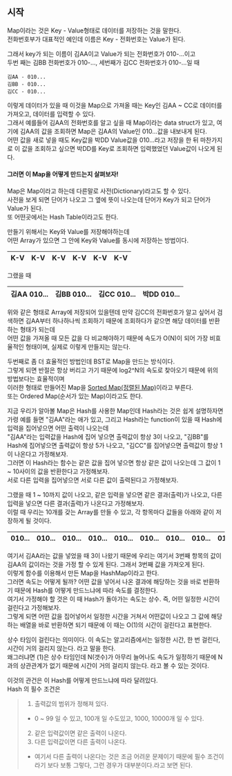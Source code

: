 ## 시작
Map이라는 것은 Key - Value형태로 데이터를 저장하는 것을 말한다. <br />
전화번호부가 대표적인 예인데 이름은 Key - 전화번호는 Value가 된다. <br />

그래서 key가 되는 이름이 김AA이고 Value가 되는 전화번호가 010-...이고 <br />
두번 째는 김BB 전화번호가 010-..., 세번째가 김CC 전화번호가 010-...일 때 <br />

``` Text
김AA - 010...
김BB - 010...
김CC - 010...
```
이렇게 데이터가 있을 때 이것을 Map으로 가져올 때는 Key인 김AA ~ CC로 데이터를 가져오고, 데이터를 입력할 수 있다. <br />
그래서 예를들어 김AA의 전화번호를 알고 싶을 때 Map이라는 data struct가 있고, 여기에 김AA의 값을 조회하면 Map은 김AA의 Value인 010...값을 내보내게 된다. <br />
어떤 값을 새로 넣을 때도 Key값을 박DD Value값을 010...라고 저장을 한 뒤 마찬가지로 이 값을 조회하고 싶으면 박DD를 Key로 조회하면 입력했었던 Value값이 나오게 된다. <br />

#### 그러면 이 Map을 어떻게 만드는지 살펴보자! 
Map은 Map이라고 하는데 다른말로 사전(Dictionary)라고도 할 수 있다. <br />
사전을 보게 되면 단어가 나오고 그 옆에 뜻이 나오는데 단어가 Key가 되고 단어가 Value가 된다. <br />
또 어떤곳에서는 Hash Table이라고도 한다. <br />

만들기 위해서는 Key와 Value를 저장해야하는데 <br />
어떤 Array가 있으면 그 안에 Key와 Value를 동시에 저장하는 방법이다. <br />

|K-V|K-V|K-V|K-V|K-V|K-V|
|------|---|---|---|---|---|

그랬을 때 <br />

|김AA 010...|김BB 010...|김CC 010...|박DD 010...|
|------|---|---|---|

위와 같은 형태로 Array에 저장되어 있을텐데 만약 김CC의 전화번호가 알고 싶어서 검색하면 김AA부터 하나하나씩 조회하기 때문에 조회하다가 같으면 해당 데이터를 반환하는 형태가 되는데 <br />
어떤 값을 가져올 때 모든 값을 다 비교해야하기 때문에 속도가 O(N)이 되어 가장 비효율적인 형태이며, 실제로 이렇게 만들지는 않는다. <br />

두번째로 좀 더 효율적인 방법인데 BST로 Map을 만드는 방식이다. <br />
그렇게 되면 반절은 항상 버리고 가기 때문에 log2^N의 속도로 찾아오기 때문에 위의 방법보다는 효율적이며 <br />
이러한 형태로 만들어진 Map을 [Sorted Map(정렬된 Map)](https://readystory.tistory.com/144)이라고 부른다. <br />
또는 Ordered Map(순서가 있는 Map)이라고도 한다. <br />

지금 우리가 알아볼 Map은 Hash를 사용한 Map인데 Hash라는 것은 쉽게 설명하자면 <br />
가령 예를 들면 "김AA"라는 애가 있고, 그리고 Hash라는 function이 있을 때 Hash에 입력을 집어넣으면 어떤 출력이 나오는데 <br />
"김AA"라는 입력값을 Hash에 집어 넣으면 출력값이 항상 3이 나오고, "김BB"를 Hash에 집어넣으면 출력값이 항상 5가 나오고, "김CC"를 집어넣으면 출력값이 항상 1이 나온다고 가정해보자. <br />
그러면 이 Hash라는 함수는 같은 값을 집어 넣으면 항상 같은 값이 나오는데 그 값이 1 ~ 10사이의 값을 반환한다고 가정해보자. <br />
서로 다른 입력을 집어넣으면 서로 다른 값이 출력된다고 가정해보자. <br />

그랬을 때 1 ~ 10까지 값이 나오고, 같은 입력을 넣으면 같은 결과(출력)가 나오고, 다른 입력을 넣으면 다른 결과(출력)가 나온다고 가정해보자. <br />
이럴 때 우리는 10개를 갖는 Array를 만들 수 있고, 각 항목마다 값들을 아래와 같이 저장하게 될 것이다. <br />

|010...|010...|010...|010...|010...|010...|010...|010...|010...|010...|
|------|---|---|---|---|---|---|---|---|---|

여기서 김AA라는 값을 넣었을 때 3이 나왔기 때문에 우리는 여기서 3번째 항목의 값이 김AA의 값이라는 것을 가정 할 수 있게 된다. 그래서 3번째 값을 가져오게 된다. <br />
이렇게 함수를 이용해서 만든 Map을 HashMap이라고 한다. <br />
그러면 속도는 어떻게 될까? 어떤 값을 넣어서 나온 결과에 해당하는 것을 바로 반환하기 때문에 Hash를 어떻게 만드느냐에 따라 속도를 결정한다. <br />
여기서 가정해야 할 것은 이 때 Hash가 돌아가는 속도는 상수. 즉, 어떤 일정한 시간이 걸린다고 가정해보자. <br />
그렇게 되면 어떤 값을 집어넣어서 일정한 시간을 거쳐서 어떤값이 나오고 그 값에 해당하는 배열을 바로 반환하면 되기 때문에 이 때는 O(1)의 시간이 걸린다고 표현한다.<br />

상수 타임이 걸린다는 의미이다. 이 속도는 알고리즘에서는 일정한 시간, 한 번 걸린다, 시간이 거의 걸리지 않는다. 라고 말을 한다. <br />
왜그러냐면 (1)은 상수 타임인데 N(갯수)가 아무리 늘어나도 속도가 일정하기 때문에 N과의 상관관계가 없기 때문에 시간이 거의 걸리지 않는다. 라고 볼 수 있는 것이다. <br />

이것의 관건은 이 Hash를 어떻게 만드느냐에 따라 달려있다. <br />
Hash 의 필수 조건은
> 1. 출력값의 범위가 정해져 있다. <br />
>   * 0 ~ 99 일 수 있고, 100개 일 수도있고, 1000, 10000개 일 수 있다. <br />
> 2. 같은 입력값이면 같은 출력이 나온다. <br />
> 3. 다른 입력값이면 다른 출력이 나온다. <br />
>   * 여기서 다른 출력이 나온다는 것은 조금 어려운 문제이기 때문에 필수 조건이라기 보다 보통 그렇다, 그런 경우가 대부분이다.라고 보면 된다. <br />
